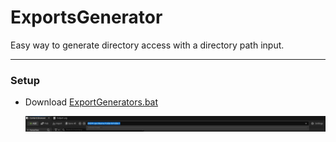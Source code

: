 # ExportsGenerator

Easy way to generate directory access with a directory path input.

-----
### Setup

* Download [ExportGenerators.bat](src/ExportGenerator.bat)




  <a href="images/Example.jpg" >
    <img src="images/Example.jpg">
  </a>
